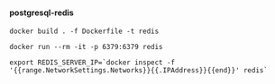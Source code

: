 #### postgresql-redis

```shell
docker build . -f Dockerfile -t redis
```

```shell
docker run --rm -it -p 6379:6379 redis
``` 

```shell
export REDIS_SERVER_IP=`docker inspect -f '{{range.NetworkSettings.Networks}}{{.IPAddress}}{{end}}' redis`
```
